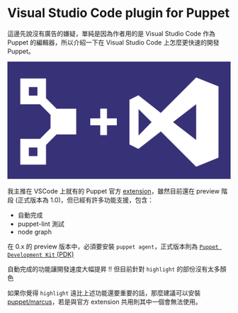 # Visual Studio Code plugin for Puppet

這邊先說沒有廣告的嫌疑，單純是因為作者用的是 Visual Studio Code 作為 Puppet 的編輯器，所以介紹一下在 Visual Studio Code 上怎麼更快速的開發 Puppet。


![puppet-and-vscode](/assets/images/puppet-and-vscode.png)

我主推在 VSCode 上就有的 Puppet 官方 [extension][puppet-vscode-extension-official]，雖然目前還在 preview 階段 (正式版本為 1.0)，但已經有許多功能支援，包含：

- 自動完成
- puppet-lint 測試
- node graph

在 0.x 的 preview 版本中，必須要安裝 `puppet agent`，正式版本則為 [`Puppet Development Kit` (PDK)][pdk]

自動完成的功能讓開發速度大幅提昇 !! 但目前針對 `highlight` 的部份沒有太多顏色

如果你覺得 `highlight` 遠比上述功能還要重要的話，那麼建議可以安裝 [puppet/marcus][puppet-vscode-extension-marcus]，若是與官方 extension 共用則其中一個會無法使用。


[puppet-vscode-extension-marcus]: https://marketplace.visualstudio.com/items?itemName=bitzl.vscode-puppet
[pdk]: https://puppet.com/blog/develop-modules-faster-new-puppet-development-kit
[puppet-node-graph]: https://puppet.com/blog/visualize-your-infrastructure-models
[puppet-vscode-extension-official]: https://puppet.com/blog/announcing-puppet-visual-studio-code